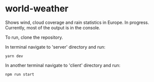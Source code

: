 # world-weather
Shows wind, cloud coverage and rain statistics in Europe. In progress. Currently, most of the output is in the console.

To run, clone the repository. 

In terminal navigate to 'server' directory and run:

```yarn dev```

In another terminal navigate to 'client' directory and run:

```npm run start```
